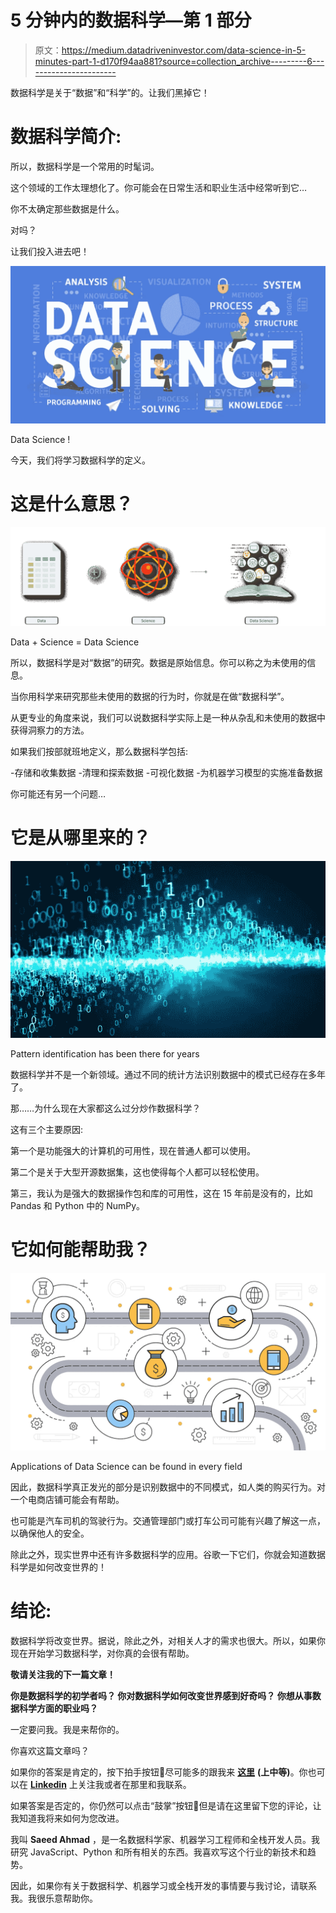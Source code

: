# 5 分钟内的数据科学—第 1 部分

> 原文：<https://medium.datadriveninvestor.com/data-science-in-5-minutes-part-1-d170f94aa881?source=collection_archive---------6----------------------->

数据科学是关于“数据”和“科学”的。让我们黑掉它！

# 数据科学简介:

所以，数据科学是一个常用的时髦词。

这个领域的工作太理想化了。你可能会在日常生活和职业生活中经常听到它…

你不太确定那些数据是什么。

对吗？

让我们投入进去吧！

![](img/f992c5b0094c931fb3c95c166f3f4023.png)

Data Science !

今天，我们将学习数据科学的定义。

# 这是什么意思？

![](img/34ec4367d20d20d30d8d8809182824f5.png)

Data + Science = Data Science

所以，数据科学是对“数据”的研究。数据是原始信息。你可以称之为未使用的信息。

当你用科学来研究那些未使用的数据的行为时，你就是在做“数据科学”。

从更专业的角度来说，我们可以说数据科学实际上是一种从杂乱和未使用的数据中获得洞察力的方法。

如果我们按部就班地定义，那么数据科学包括:

-存储和收集数据
-清理和探索数据
-可视化数据
-为机器学习模型的实施准备数据

你可能还有另一个问题…

# 它是从哪里来的？

![](img/9a32a23fd07a1b83848df366301e1452.png)

Pattern identification has been there for years

数据科学并不是一个新领域。通过不同的统计方法识别数据中的模式已经存在多年了。

那……为什么现在大家都这么过分炒作数据科学？

这有三个主要原因:

第一个是功能强大的计算机的可用性，现在普通人都可以使用。

第二个是关于大型开源数据集，这也使得每个人都可以轻松使用。

第三，我认为是强大的数据操作包和库的可用性，这在 15 年前是没有的，比如 Pandas 和 Python 中的 NumPy。

# 它如何能帮助我？

![](img/0dc63f0f0e992b65194ef412b486ba75.png)

Applications of Data Science can be found in every field

因此，数据科学真正发光的部分是识别数据中的不同模式，如人类的购买行为。对一个电商店铺可能会有帮助。

也可能是汽车司机的驾驶行为。交通管理部门或打车公司可能有兴趣了解这一点，以确保他人的安全。

除此之外，现实世界中还有许多数据科学的应用。谷歌一下它们，你就会知道数据科学是如何改变世界的！

# **结论:**

数据科学将改变世界。据说，除此之外，对相关人才的需求也很大。所以，如果你现在开始学习数据科学，对你真的会很有帮助。

**敬请关注我的下一篇文章！**

**你是数据科学的初学者吗？
你对数据科学如何改变世界感到好奇吗？
你想从事数据科学方面的职业吗？**

一定要问我。我是来帮你的。

你喜欢这篇文章吗？

如果你的答案是肯定的，按下拍手按钮👏尽可能多的跟我来 [**这里**](https://medium.com/@saeeddev) **(上中等)**。你也可以在 [**Linkedin**](https://www.linkedin.com/in/saeeddev/) 上关注我或者在那里和我联系。

如果答案是否定的，你仍然可以点击“鼓掌”按钮👏但是请在这里留下您的评论，让我知道我将来如何为您改进。

我叫 **Saeed Ahmad** ，是一名数据科学家、机器学习工程师和全栈开发人员。我研究 JavaScript、Python 和所有相关的东西。我喜欢写这个行业的新技术和趋势。

因此，如果你有关于数据科学、机器学习或全栈开发的事情要与我讨论，请联系我。我很乐意帮助你。
